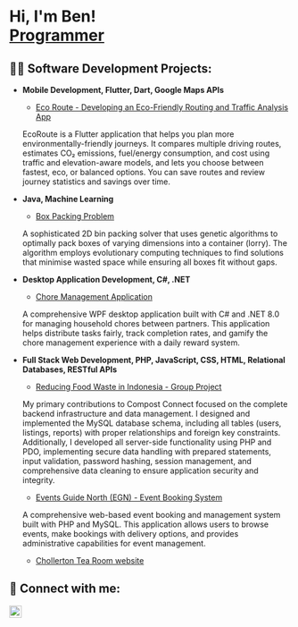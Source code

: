 <h1>Hi, I'm Ben! <br/><a href="https://github.com/BenHex1">Programmer</a></h1>

<h2>👨‍💻 Software Development Projects:</h2>

- <b>Mobile Development, Flutter, Dart, Google Maps APIs</b>
  - [Eco Route - Developing an Eco-Friendly Routing and Traffic Analysis App](https://github.com/BenHex1/Dissertation)
  <p>EcoRoute is a Flutter application that helps you plan more environmentally-friendly journeys. It compares multiple driving routes, estimates CO₂ emissions, fuel/energy consumption, and cost using traffic and elevation-aware models, and lets you choose between fastest, eco, or balanced options. You can save routes and review journey statistics and savings over time. <p>
- <b>Java, Machine Learning</b>
  - [Box Packing Problem](https://github.com/BenHex1/Evolutionary-Computing-BoxPacking-Problem-Java)
  <p>A sophisticated 2D bin packing solver that uses genetic algorithms to optimally pack boxes of varying dimensions into a container (lorry). The algorithm employs evolutionary computing techniques to find solutions that minimise wasted space while ensuring all boxes fit without gaps.</p>
- <b>Desktop Application Development, C#, .NET</b>
  - [Chore Management Application](https://github.com/BenHex1/Chore-Management-application)
  <p>A comprehensive WPF desktop application built with C# and .NET 8.0 for managing household chores between partners. This application helps distribute tasks fairly, track completion rates, and gamify the chore management experience with a daily reward system.</p>
- <b>Full Stack Web Development, PHP, JavaScript, CSS, HTML, Relational Databases, RESTful APIs</b>
  - [Reducing Food Waste in Indonesia - Group Project](https://github.com/NikkHubThe1st/Team-Project-and-Professionalism---Project)
  <p>My primary contributions to Compost Connect focused on the complete backend infrastructure and data management. I designed and implemented the MySQL database schema, including all tables (users, listings, reports) with proper relationships and foreign key constraints. Additionally, I developed all server-side functionality using PHP and PDO, implementing secure data handling with prepared statements, input validation, password hashing, session management, and comprehensive data cleaning to ensure application security and integrity.</p>
  
  - [Events Guide North (EGN) - Event Booking System](https://github.com/BenHex1/Website---Event-Booking)
  <p>A comprehensive web-based event booking and management system built with PHP and MySQL. This application allows users to browse events, make bookings with delivery options, and provides administrative capabilities for event management.</p>
  
  - [Chollerton Tea Room website](https://github.com/BenHex1/Website-for-Tea-Room)

<h2> 🤳 Connect with me:</h2>

[<img align="left" alt="Ben | LinkedIn" width="22px" src="https://cdn.jsdelivr.net/npm/simple-icons@v3/icons/linkedin.svg" />][linkedin]

[linkedin]: https://www.linkedin.com/in/ben-hugill-842451180/

<!--
**BenHex1/BenHex1** is a ✨ _special_ ✨ repository because its `README.md` (this file) appears on your GitHub profile.

Here are some ideas to get you started:

- 🔭 I’m currently working on ...
- 🌱 I’m currently learning ...
- 👯 I’m looking to collaborate on ...
- 🤔 I’m looking for help with ...
- 💬 Ask me about ...
- 📫 How to reach me: ...
- 😄 Pronouns: ...
- ⚡ Fun fact: ...
-->

